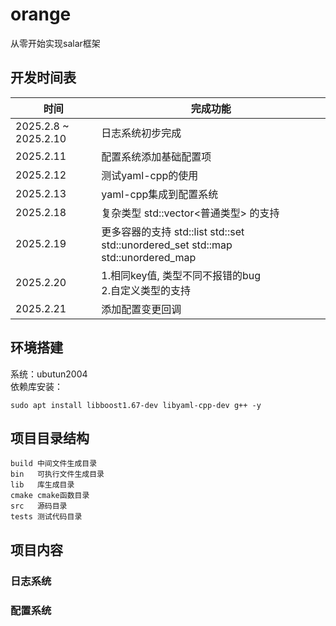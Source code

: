 # orange
从零开始实现salar框架

## 开发时间表
| 时间 | 完成功能 |
| ---  | --- |
| 2025.2.8 ~ 2025.2.10| 日志系统初步完成 |
| 2025.2.11 | 配置系统添加基础配置项 |
| 2025.2.12 | 测试yaml-cpp的使用 |
| 2025.2.13 | yaml-cpp集成到配置系统 |
| 2025.2.18 | 复杂类型 std::vector<普通类型> 的支持 |
| 2025.2.19 | 更多容器的支持 std::list std::set std::unordered_set std::map std::unordered_map |
| 2025.2.20 | 1.相同key值, 类型不同不报错的bug <br> 2.自定义类型的支持 |
| 2025.2.21 | 添加配置变更回调 |

## 环境搭建
系统：ubutun2004  
依赖库安装：
``` shell
sudo apt install libboost1.67-dev libyaml-cpp-dev g++ -y
```

## 项目目录结构
``` shell
build 中间文件生成目录
bin   可执行文件生成目录
lib   库生成目录
cmake cmake函数目录
src   源码目录
tests 测试代码目录
```

## 项目内容

### 日志系统

### 配置系统